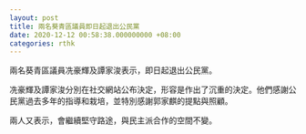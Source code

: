 ```yaml
---
layout: post
title: 兩名葵青區議員即日起退出公民黨
date: 2020-12-12 00:58:38.000000000 +08:00
categories: rthk
---
```


兩名葵青區議員冼豪輝及譚家浚表示，即日起退出公民黨。

冼豪輝及譚家浚分別在社交網站公布決定，形容是作出了沉重的決定。他們感謝公民黨過去多年的指導和栽培，並特別感謝郭家麒的提點與照顧。

兩人又表示，會繼續堅守路途，與民主派合作的空間不變。
